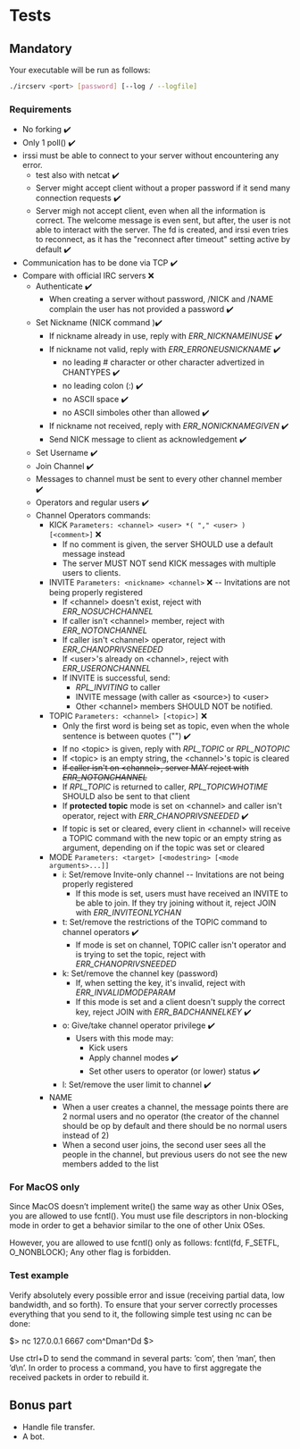 # Tests

## Mandatory

Your executable will be run as follows:

```bash
./ircserv <port> [password] [--log / --logfile]
```

### Requirements

- No forking ✔️
- Only 1 poll() ✔️
- irssi must be able to connect to your server without encountering any error.
  - test also with netcat ✔️
  - Server might accept client without a proper password if it send many connection requests ✔️
  - Server migh not accept client, even when all the information is correct. The welcome message is even sent, but after, the user is not able to interact with the server. The fd is created, and irssi even tries to reconnect, as it has the "reconnect after timeout" setting active by default ✔️
- Communication has to be done via TCP ✔️
- Compare with official IRC servers ❌
  - Authenticate ✔️
    - When creating a server without password, /NICK and /NAME complain the user has not provided a password ✔️
  - Set Nickname (NICK command )✔️
    - If nickname already in use, reply with *ERR_NICKNAMEINUSE* ✔️
    - If nickname not valid, reply with *ERR_ERRONEUSNICKNAME* ✔️
      - no leading # character or other character advertized in CHANTYPES ✔️
      - no leading colon (:) ✔️
      - no ASCII space ✔️
      - no ASCII simboles other than allowed ✔️
    - If nickname not received, reply with *ERR_NONICKNAMEGIVEN* ✔️
    - Send NICK message to client as acknowledgement ✔️
  - Set Username ✔️
  - Join Channel ✔️
  - Messages to channel must be sent to every other channel member ✔️
  - Operators and regular users ✔️
  - Channel Operators commands:
    - KICK `Parameters: <channel> <user> *( "," <user> ) [<comment>]` ❌
      - If no comment is given, the server SHOULD use a default message instead
      - The server MUST NOT send KICK messages with multiple users to clients.
    - INVITE `Parameters: <nickname> <channel>` ❌ -- Invitations are not being properly registered
      - If \<channel> doesn't exist, reject with *ERR_NOSUCHCHANNEL*
      - If caller isn't \<channel> member, reject with *ERR_NOTONCHANNEL*
      - If caller isn't \<channel> operator, reject with *ERR_CHANOPRIVSNEEDED*
      - If \<user>'s already on \<channel>, reject with *ERR_USERONCHANNEL*
      - If INVITE is successful, send:
        - *RPL_INVITING* to caller
        - INVITE message (with caller as \<source>) to \<user>
        - Other \<channel> members SHOULD NOT be notified.
    - TOPIC `Parameters: <channel> [<topic>]` ❌
      - Only the first word is being set as topic, even when the whole sentence is between quotes ("") ✔️
      - If no \<topic> is given, reply with *RPL_TOPIC* or *RPL_NOTOPIC*
      - If \<topic> is an empty string, the \<channel>'s topic is cleared
      - ~~If caller isn't on \<channel>, server MAY reject with *ERR_NOTONCHANNEL*~~
      - If *RPL_TOPIC* is returned to caller, *RPL_TOPICWHOTIME* SHOULD also be sent to that client
      - If **protected topic** mode is set on \<channel> and caller isn't operator, reject with *ERR_CHANOPRIVSNEEDED* ✔️
      - If topic is set or cleared, every client in \<channel> will receive a TOPIC command with the new topic or an empty string as argument, depending on if the topic was set or cleared
    - MODE `Parameters: <target> [<modestring> [<mode arguments>...]]`
      - i: Set/remove Invite-only channel -- Invitations are not being properly registered
        - If this mode is set, users must have received an INVITE to be able to join. If they try joining without it, reject JOIN with *ERR_INVITEONLYCHAN*
      - t: Set/remove the restrictions of the TOPIC command to channel operators ✔️
        - If mode is set on channel, TOPIC caller isn't operator and is trying to set the topic, reject with *ERR_CHANOPRIVSNEEDED*
      - k: Set/remove the channel key (password)
        - If, when setting the key, it's invalid, reject with *ERR_INVALIDMODEPARAM*
        - If this mode is set and a client doesn't supply the correct key, reject JOIN with *ERR_BADCHANNELKEY* ✔️
      - o: Give/take channel operator privilege ✔️
        - Users with this mode may:
          - Kick users
          - Apply channel modes ✔️
          - Set other users to operator (or lower) status ✔️
      - l: Set/remove the user limit to channel ✔️
    - NAME
      - When a user creates a channel, the message points there are 2 normal users and no operator (the creator of the channel should be op by default and there should be no normal users instead of 2)
      - When a second user joins, the second user sees all the people in the channel, but previous users do not see the new members added to the list

### For MacOS only

Since MacOS doesn’t implement write() the same way as other Unix OSes, you are allowed to use fcntl().
You must use file descriptors in non-blocking mode in order to get a behavior similar to the one of other Unix OSes.

However, you are allowed to use fcntl() only as follows:
fcntl(fd, F_SETFL, O_NONBLOCK);
Any other flag is forbidden.

### Test example

Verify absolutely every possible error and issue (receiving partial data, low bandwidth, and so forth).
To ensure that your server correctly processes everything that you send to it, the following simple test using nc can be done:

\$> nc 127.0.0.1 6667
com^Dman^Dd
\$>

Use ctrl+D to send the command in several parts: ’com’, then ’man’, then ’d\n’.
In order to process a command, you have to first aggregate the received packets in order to rebuild it.

## Bonus part

- Handle file transfer.
- A bot.
